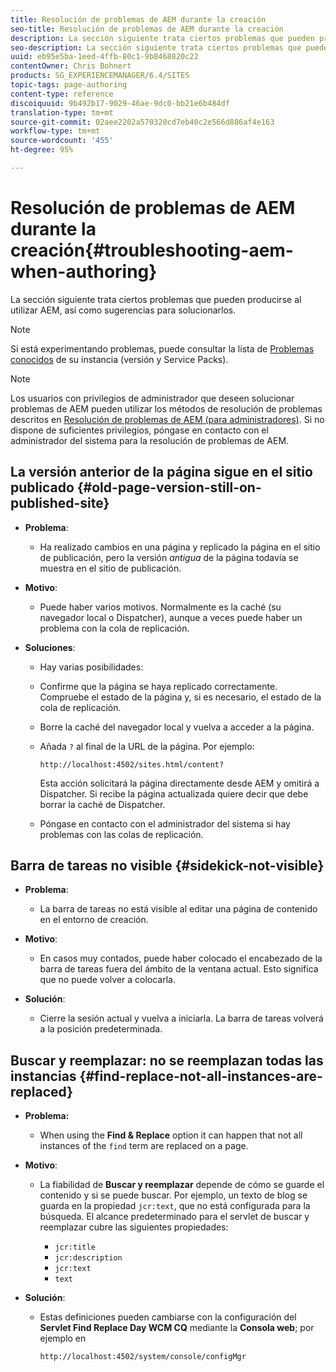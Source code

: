 ```yaml
---
title: Resolución de problemas de AEM durante la creación
seo-title: Resolución de problemas de AEM durante la creación
description: La sección siguiente trata ciertos problemas que pueden producirse al utilizar AEM, así como sugerencias para solucionarlos.
seo-description: La sección siguiente trata ciertos problemas que pueden producirse al utilizar AEM, así como sugerencias para solucionarlos.
uuid: eb95e5ba-1eed-4ffb-80c1-9b8468820c22
contentOwner: Chris Bohnert
products: SG_EXPERIENCEMANAGER/6.4/SITES
topic-tags: page-authoring
content-type: reference
discoiquuid: 9b492b17-9029-46ae-9dc0-bb21e6b484df
translation-type: tm+mt
source-git-commit: 02aee2202a570320cd7eb40c2e566d886af4e163
workflow-type: tm+mt
source-wordcount: '455'
ht-degree: 95%

---
```



# Resolución de problemas de AEM durante la creación{#troubleshooting-aem-when-authoring}

La sección siguiente trata ciertos problemas que pueden producirse al utilizar AEM, así como sugerencias para solucionarlos.

>[!NOTE]
>
>Si está experimentando problemas, puede consultar la lista de [Problemas conocidos](/help/release-notes/known-issues.md) de su instancia (versión y Service Packs).

>[!NOTE]
>
>Los usuarios con privilegios de administrador que deseen solucionar problemas de AEM pueden utilizar los métodos de resolución de problemas descritos en [Resolución de problemas de AEM (para administradores)](/help/sites-administering/troubleshoot.md). Si no dispone de suficientes privilegios, póngase en contacto con el administrador del sistema para la resolución de problemas de AEM.

## La versión anterior de la página sigue en el sitio publicado {#old-page-version-still-on-published-site}

* **Problema**:

   * Ha realizado cambios en una página y replicado la página en el sitio de publicación, pero la versión *antigua* de la página todavía se muestra en el sitio de publicación.

* **Motivo**:

   * Puede haber varios motivos. Normalmente es la caché (su navegador local o Dispatcher), aunque a veces puede haber un problema con la cola de replicación.

* **Soluciones**:

   * Hay varias posibilidades:
   * Confirme que la página se haya replicado correctamente. Compruebe el estado de la página y, si es necesario, el estado de la cola de replicación.
   * Borre la caché del navegador local y vuelva a acceder a la página.
   * Añada `?` al final de la URL de la página. Por ejemplo:

      `http://localhost:4502/sites.html/content?`

      Esta acción solicitará la página directamente desde AEM y omitirá a Dispatcher. Si recibe la página actualizada quiere decir que debe borrar la caché de Dispatcher.

   * Póngase en contacto con el administrador del sistema si hay problemas con las colas de replicación.

## Barra de tareas no visible {#sidekick-not-visible}

* **Problema**:

   * La barra de tareas no está visible al editar una página de contenido en el entorno de creación.

* **Motivo**:

   * En casos muy contados, puede haber colocado el encabezado de la barra de tareas fuera del ámbito de la ventana actual. Esto significa que no puede volver a colocarla.

* **Solución**:

   * Cierre la sesión actual y vuelva a iniciarla. La barra de tareas volverá a la posición predeterminada.

## Buscar y reemplazar: no se reemplazan todas las instancias {#find-replace-not-all-instances-are-replaced}

* **Problema:**

   * When using the **Find &amp; Replace** option it can happen that not all instances of the `find` term are replaced on a page.

* **Motivo**:

   * La fiabilidad de **Buscar y reemplazar** depende de cómo se guarde el contenido y si se puede buscar. Por ejemplo, un texto de blog se guarda en la propiedad `jcr:text`, que no está configurada para la búsqueda. El alcance predeterminado para el servlet de buscar y reemplazar cubre las siguientes propiedades:

      * `jcr:title`
      * `jcr:description`
      * `jcr:text`
      * `text`

* **Solución**:

   * Estas definiciones pueden cambiarse con la configuración del **Servlet Find Replace Day WCM CQ** mediante la **Consola web**; por ejemplo en

      `http://localhost:4502/system/console/configMgr`

